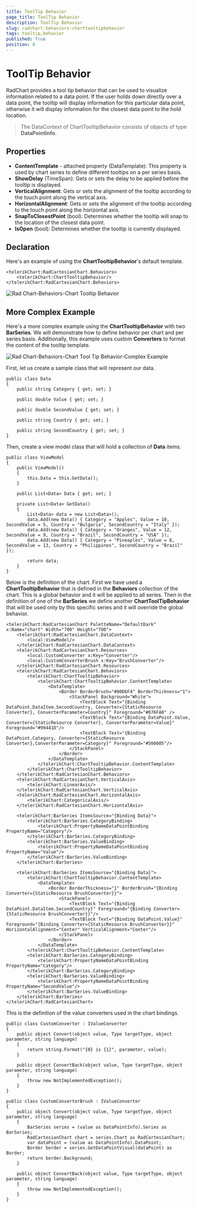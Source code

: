 ```yaml
---
title: ToolTip Behavior
page_title: ToolTip Behavior
description: ToolTip Behavior
slug: radchart-behaviors-charttooltipbehavior
tags: tooltip,behavior
published: True
position: 0
---
```


# ToolTip Behavior

RadChart provides a tool tip behavior that can be used to visualize information related to a data point. If the user holds down directly over a data point, the tooltip will display information for this particular data point, otherwise it will display information for the closest data point to the hold location.

>The DataContext of ChartTooltipBehavior consists of objects of type **DataPointInfo**.

## Properties

* **ContentTemplate** - attached property (DataTemplate): This property is used by chart series to define different tooltips on a per series basis.
* **ShowDelay** (TimeSpan): Gets or sets the delay to be applied before the tooltip is displayed.
* **VerticalAlignment**: Gets or sets the alignment of the tooltip according to the touch point along the vertical axis.
* **HorizontalAlignment**: Gets or sets the alignment of the tooltip according to the touch point along the horizontal axis.
* **SnapToClosestPoint** (bool): Determines whether the tooltip will snap to the location of the closest data point.
* **IsOpen** (bool): Determines whether the tooltip is currently displayed.

## Declaration

Here's an example of using the **ChartTooltipBehavior**'s default template.

	<telerikChart:RadCartesianChart.Behaviors>
	    <telerikChart:ChartTooltipBehavior/>
	</telerikChart:RadCartesianChart.Behaviors>

![Rad Chart-Behaviors-Chart Tooltip Behavior](images/RadChart-Behaviors-ChartTooltipBehavior.png)

## More Complex Example

Here's a more complex example using the **ChartTooltipBehavior** with two **BarSeries**. We will demonstrate how to define behavior per chart and per series basis. Additionally, this example uses custom **Converters** to format the content of the tooltip template.

![Rad Chart-Behaviors-Chart Tool Tip Behavior-Complex Example](images/RadChart-Behaviors-ChartToolTipBehavior-ComplexExample.png)

First, let us create a sample class that will represent our data.

	public class Data
	{
	    public string Category { get; set; }
	
	    public double Value { get; set; }
	
	    public double SecondValue { get; set; }
	
	    public string Country { get; set; }
	
	    public string SecondCountry { get; set; }
	}

Then, create a view model class that will hold a collection of **Data** items.

	public class ViewModel
	{
	    public ViewModel()
	    {
	        this.Data = this.GetData();
	    }
	
	    public List<Data> Data { get; set; }
	
	    private List<Data> GetData()
	    {
	        List<Data> data = new List<Data>();
	        data.Add(new Data() { Category = "Apples", Value = 10, SecondValue = 5, Country = "Bulgaria", SecondCountry = "Italy" });
	        data.Add(new Data() { Category = "Oranges", Value = 12, SecondValue = 9, Country = "Brazil", SecondCountry = "USA" });
	        data.Add(new Data() { Category = "Pineaples", Value = 8, SecondValue = 13, Country = "Philippines", SecondCountry = "Brazil" });
	
	        return data;
	    }
	}

Below is the definition of the chart. First we have used a **ChartTooltipBehavior** that is defined in the **Behaviors** collection of the chart. This is a global behavior and it will be applied to all series. Then in the definition of one of the **BarSeries** we define another **ChartToolTipBehavior** that will be used only by this specific series and it will override the global behavior.

	<telerikChart:RadCartesianChart PaletteName="DefaultDark" x:Name="chart" Width="700" Height="700">
	    <telerikChart:RadCartesianChart.DataContext>
	        <local:ViewModel/>
	    </telerikChart:RadCartesianChart.DataContext>
	    <telerikChart:RadCartesianChart.Resources>
	        <local:CustomConverter x:Key="Converter"/>
	        <local:CustomConverterBrush x:Key="BrushConverter"/>
	    </telerikChart:RadCartesianChart.Resources>
	    <telerikChart:RadCartesianChart.Behaviors>
	        <telerikChart:ChartTooltipBehavior>
	            <telerikChart:ChartTooltipBehavior.ContentTemplate>
	                <DataTemplate>
	                    <Border BorderBrush="#80D6F4" BorderThickness="1">
	                        <StackPanel Background="White">
	                            <TextBlock Text="{Binding DataPoint.DataItem.SecondCountry, Converter={StaticResource Converter}, ConverterParameter=Country}" Foreground="#076FA0" />
	                            <TextBlock Text="{Binding DataPoint.Value, Converter={StaticResource Converter}, ConverterParameter=Value}" Foreground="#99441D"/>
	                            <TextBlock Text="{Binding DataPoint.Category, Converter={StaticResource Converter},ConverterParameter=Category}" Foreground="#506005"/>
	                        </StackPanel>
	                    </Border>
	                </DataTemplate>
	            </telerikChart:ChartTooltipBehavior.ContentTemplate>
	        </telerikChart:ChartTooltipBehavior>
	    </telerikChart:RadCartesianChart.Behaviors>
	    <telerikChart:RadCartesianChart.VerticalAxis>
	        <telerikChart:LinearAxis/>
	    </telerikChart:RadCartesianChart.VerticalAxis>
	    <telerikChart:RadCartesianChart.HorizontalAxis>
	        <telerikChart:CategoricalAxis/>
	    </telerikChart:RadCartesianChart.HorizontalAxis>
	
	    <telerikChart:BarSeries ItemsSource="{Binding Data}">
	        <telerikChart:BarSeries.CategoryBinding>
	            <telerikChart:PropertyNameDataPointBinding PropertyName="Category"/>
	        </telerikChart:BarSeries.CategoryBinding>
	        <telerikChart:BarSeries.ValueBinding>
	            <telerikChart:PropertyNameDataPointBinding PropertyName="Value"/>
	        </telerikChart:BarSeries.ValueBinding>
	    </telerikChart:BarSeries>
	
	    <telerikChart:BarSeries ItemsSource="{Binding Data}">
	        <telerikChart:ChartTooltipBehavior.ContentTemplate>
	            <DataTemplate>
	                <Border BorderThickness="1" BorderBrush="{Binding Converter={StaticResource BrushConverter}}">
	                    <StackPanel>
	                        <TextBlock Text="{Binding DataPoint.DataItem.SecondCountry}" Foreground="{Binding Converter={StaticResource BrushConverter}}"/>
	                        <TextBlock Text="{Binding DataPoint.Value}" Foreground="{Binding Converter={StaticResource BrushConverter}}" HorizontalAlignment="Center" VerticalAlignment="Center"/>
	                    </StackPanel>
	                </Border>
	            </DataTemplate>
	        </telerikChart:ChartTooltipBehavior.ContentTemplate>
	        <telerikChart:BarSeries.CategoryBinding>
	            <telerikChart:PropertyNameDataPointBinding PropertyName="Category"/>
	        </telerikChart:BarSeries.CategoryBinding>
	        <telerikChart:BarSeries.ValueBinding>
	            <telerikChart:PropertyNameDataPointBinding PropertyName="SecondValue"/>
	        </telerikChart:BarSeries.ValueBinding>
	    </telerikChart:BarSeries>
	</telerikChart:RadCartesianChart>

This is the definition of the value converters used in the chart bindings.

	public class CustomConverter : IValueConverter
	{
	    public object Convert(object value, Type targetType, object parameter, string language)
	    {
	        return string.Format("{0} is {1}", parameter, value);
	    }
	
	    public object ConvertBack(object value, Type targetType, object parameter, string language)
	    {
	        throw new NotImplementedException();
	    }
	}

	public class CustomConverterBrush : IValueConverter
	{
	    public object Convert(object value, Type targetType, object parameter, string language)
	    {
	        BarSeries series = (value as DataPointInfo).Series as BarSeries;
	        RadCartesianChart chart = series.Chart as RadCartesianChart;
	        var dataPoint = (value as DataPointInfo).DataPoint;
	        Border border = series.GetDataPointVisual(dataPoint) as Border;
	        return border.Background;
	    }
	
	    public object ConvertBack(object value, Type targetType, object parameter, string language)
	    {
	        throw new NotImplementedException();
	    }
	}
